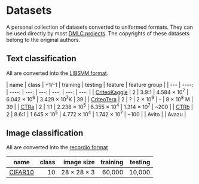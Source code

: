 # Datasets

A personal collection of datasets converted to uniformed formats. They can be
used directly by most [DMLC projects](http://dmlc.ml/). The copyrights of these datasets
belong to the original authors.

## Text classification

All are converted into the [LIBSVM format](format.md#text-data-format).

| name | class | +1/-1 |  training | testing | feature | feature group |
| ---  | ----: | ----: | ---: | ---: | ---: | ---: | ---: |
| [CriteoKaggle](text.md#criteo-kaggle) | 2 | 3.9:1 | 4.584 × 10<sup>7</sup> | 6.042 × 10<sup>6</sup> | 3.429 × 10<sup>7</sup>K | 39 |
| [CriteoTera](text.md#criteo-tera) | 2 | ? | 2 × 10<sup>9</sup> | - | 8 × 10<sup>8</sup> M | 39 |
| [CTRa](text.md#ctra) | 2 | 1:1 | 2.238 × 10<sup>5</sup> | 6.355 × 10<sup>4</sup> | 1.314 × 10<sup>7</sup> | ~200 |
| [CTRb](text.md#ctrb) | 2 | 8.6:1 | 1.645 × 10<sup>5</sup> | 4.772 × 10<sup>4</sup> | 1.742 × 10<sup>7</sup> | ~100 |
| Avito |
| Avazu |

## Image classification

All are converted into the [recordio format](format.md#image-data-format)

| name | class | image size | training | testing |
| ---- | ----: | ---------: | -------: | ------: |
| [CIFAR10](image.md#cifar-10) | 10 | 28 × 28 × 3 | 60,000 | 10,000 |
